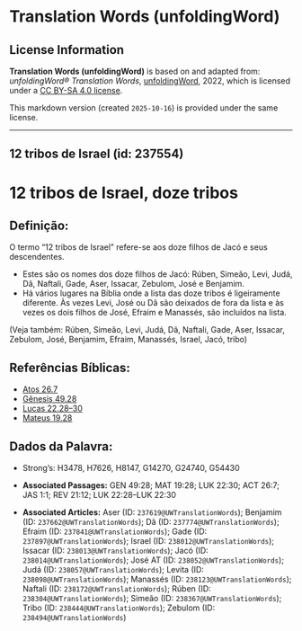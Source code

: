 # Translation Words (unfoldingWord)

## License Information

**Translation Words (unfoldingWord)** is based on and adapted from: _unfoldingWord® Translation Words_, [unfoldingWord](https://unfoldingword.org/utw), 2022, which is licensed under a [CC BY-SA 4.0 license](https://creativecommons.org/licenses/by-sa/4.0/legalcode.en).

This markdown version (created `2025-10-16`) is provided under the same license.



--------------------------------

## 12 tribos de Israel (id: 237554)

12 tribos de Israel, doze tribos
================================

Definição:
----------

O termo “12 tribos de Israel” refere\-se aos doze filhos de Jacó e seus descendentes.

* Estes são os nomes dos doze filhos de Jacó: Rúben, Simeão, Levi, Judá, Dã, Naftali, Gade, Aser, Issacar, Zebulom, José e Benjamim.
* Há vários lugares na Bíblia onde a lista das doze tribos é ligeiramente diferente. Às vezes Levi, José ou Dã são deixados de fora da lista e às vezes os dois filhos de José, Efraim e Manassés, são incluídos na lista.

(Veja também: Rúben, Simeão, Levi, Judá, Dã, Naftali, Gade, Aser, Issacar, Zebulom, José, Benjamim, Efraim, Manassés, Israel, Jacó, tribo)

Referências Bíblicas:
---------------------

* [Atos 26\.7](https://ref.ly/Acts26:7)
* [Gênesis 49\.28](https://ref.ly/Gen49:28)
* [Lucas 22\.28–30](https://ref.ly/Luke22:28-Luke22:30)
* [Mateus 19\.28](https://ref.ly/Matt19:28)

Dados da Palavra:
-----------------

* Strong’s: H3478, H7626, H8147, G14270, G24740, G54430

* **Associated Passages:** GEN 49:28; MAT 19:28; LUK 22:30; ACT 26:7; JAS 1:1; REV 21:12; LUK 22:28–LUK 22:30
* **Associated Articles:** Aser (ID: `237619@UWTranslationWords`); Benjamim (ID: `237662@UWTranslationWords`); Dã (ID: `237774@UWTranslationWords`); Efraim (ID: `237841@UWTranslationWords`); Gade (ID: `237897@UWTranslationWords`); Israel (ID: `238012@UWTranslationWords`); Issacar (ID: `238013@UWTranslationWords`); Jacó (ID: `238014@UWTranslationWords`); José AT (ID: `238052@UWTranslationWords`); Judá (ID: `238057@UWTranslationWords`); Levita (ID: `238098@UWTranslationWords`); Manassés (ID: `238123@UWTranslationWords`); Naftali (ID: `238172@UWTranslationWords`); Rúben (ID: `238304@UWTranslationWords`); Simeão (ID: `238367@UWTranslationWords`); Tribo (ID: `238444@UWTranslationWords`); Zebulom (ID: `238494@UWTranslationWords`)

